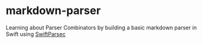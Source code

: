 # markdown-parser
Learning about Parser Combinators by building a basic markdown parser in Swift using [SwiftParsec](https://github.com/davedufresne/SwiftParsec)
